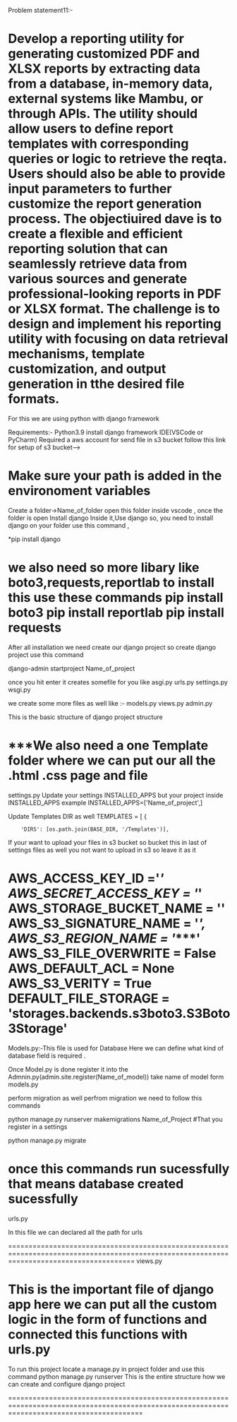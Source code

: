 Problem statement11:-

Develop a reporting utility for generating customized PDF and XLSX reports by extracting data from a database,
in-memory data, external systems like Mambu, or through APIs. The utility should allow users to define report
templates with corresponding queries or logic to retrieve the reqta. Users should also be able to provide 
input parameters to further customize the report generation process. The objectiuired dave is to create a flexible and 
efficient reporting solution that can seamlessly retrieve data from various sources and generate professional-looking 
reports in PDF or XLSX format. The challenge is to design and implement his reporting utility with focusing on data 
retrieval mechanisms, template customization, and output generation in tthe desired file formats.
=========================================================================================================
For this we are using python with django framework

Requirements:-
Python3.9
install django framework
IDE(VSCode or PyCharm)
Required a aws account for send file in s3 bucket
follow this link for setup of s3 bucket-->

Make sure your path is added in the environoment variables
====================================================================================================================

Create a folder->Name_of_folder
open this folder inside vscode , once the folder is open 
Install django Inside it,Use django so, you need to install django on your folder use this command ,

*pip install django

we also need so more libary like boto3,requests,reportlab to install this use these commands
pip install boto3
pip install reportlab
pip install requests
====================================================================================================================
After all installation we need create our django project so create django project use this command 

django-admin startproject Name_of_project

once you hit enter it creates somefile for you like 
asgi.py
urls.py
settings.py
wsgi.py

we create some more files as well like :-
models.py
views.py
admin.py

This is the basic structure of django project structure 

***We also need a one Template folder where we can put our all the .html .css page and file 
=========================================================================================================================
settings.py
Update your settings INSTALLED_APPS but your project inside INSTALLED_APPS 
example INSTALLED_APPS=['Name_of_project',]

Update Templates DIR as well
 TEMPLATES = [
    {
        
        'DIRS': [os.path.join(BASE_DIR, '/Templates')],

If your want to upload your files in s3 bucket so bucket this in last of settings files as well you not want to upload in s3 so leave it as it 

AWS_ACCESS_KEY_ID ='*****'
AWS_SECRET_ACCESS_KEY = '*****************'
AWS_STORAGE_BUCKET_NAME = '**************'
AWS_S3_SIGNATURE_NAME = '*****',
AWS_S3_REGION_NAME = '******'
AWS_S3_FILE_OVERWRITE = False
AWS_DEFAULT_ACL =  None
AWS_S3_VERITY = True
DEFAULT_FILE_STORAGE = 'storages.backends.s3boto3.S3Boto3Storage'
============================================================================================================================

Models.py:-This file is used for Database Here we can define what kind of database field is required .

Once Model.py is done register it into the Admnin.py(admin.site.register(Name_of_model)) take name of model form models.py 

perform migration as well perfrom migration we need to follow this commands

python manage.py runserver makemigrations Name_of_Project #That you register in a settings

python manage.py migrate 

once this commands run sucessfully that means database created sucessfully
========================================================================================================================================

urls.py

In this file we can declared all the path for urls


===========================================================================================================================================
views.py

This is the important file of django app here we can put all the custom logic in the form of functions and connected this functions with urls.py
================================================================================================================================================
To run this project locate a manage.py in project folder and use this command
python manage.py runserver
This is the entire structure how we can create and configure django project 

=============================================================================================================================================




















